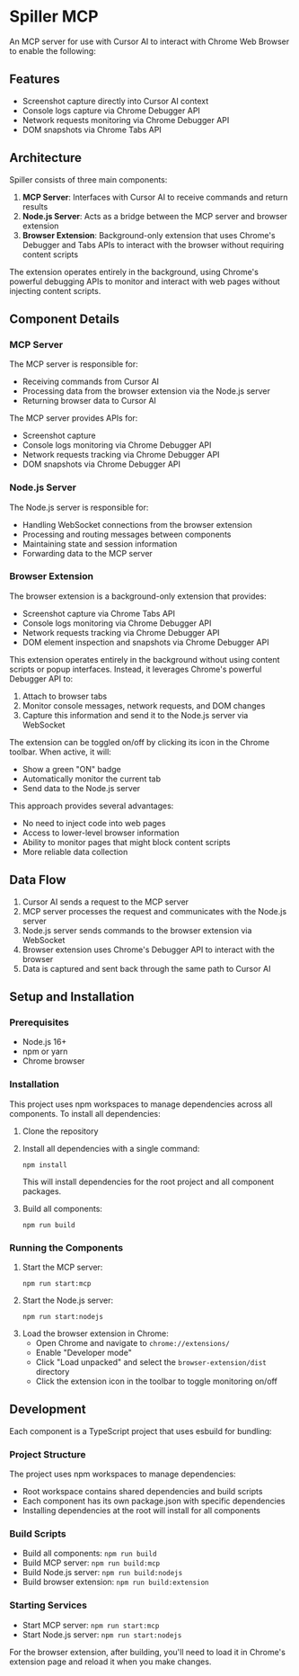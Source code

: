 # Spiller MCP

An MCP server for use with Cursor AI to interact with Chrome Web Browser to enable the following:

## Features

- Screenshot capture directly into Cursor AI context
- Console logs capture via Chrome Debugger API
- Network requests monitoring via Chrome Debugger API
- DOM snapshots via Chrome Tabs API

## Architecture

Spiller consists of three main components:

1. **MCP Server**: Interfaces with Cursor AI to receive commands and return results
2. **Node.js Server**: Acts as a bridge between the MCP server and browser extension
3. **Browser Extension**: Background-only extension that uses Chrome's Debugger and Tabs APIs to interact with the browser without requiring content scripts

The extension operates entirely in the background, using Chrome's powerful debugging APIs to monitor and interact with web pages without injecting content scripts.

## Component Details

### MCP Server

The MCP server is responsible for:

- Receiving commands from Cursor AI
- Processing data from the browser extension via the Node.js server
- Returning browser data to Cursor AI

The MCP server provides APIs for:

- Screenshot capture
- Console logs monitoring via Chrome Debugger API
- Network requests tracking via Chrome Debugger API
- DOM snapshots via Chrome Debugger API

### Node.js Server

The Node.js server is responsible for:

- Handling WebSocket connections from the browser extension
- Processing and routing messages between components
- Maintaining state and session information
- Forwarding data to the MCP server

### Browser Extension

The browser extension is a background-only extension that provides:

- Screenshot capture via Chrome Tabs API
- Console logs monitoring via Chrome Debugger API
- Network requests tracking via Chrome Debugger API
- DOM element inspection and snapshots via Chrome Debugger API

This extension operates entirely in the background without using content scripts or popup interfaces. Instead, it leverages Chrome's powerful Debugger API to:

1. Attach to browser tabs
2. Monitor console messages, network requests, and DOM changes
3. Capture this information and send it to the Node.js server via WebSocket

The extension can be toggled on/off by clicking its icon in the Chrome toolbar. When active, it will:

- Show a green "ON" badge
- Automatically monitor the current tab
- Send data to the Node.js server

This approach provides several advantages:

- No need to inject code into web pages
- Access to lower-level browser information
- Ability to monitor pages that might block content scripts
- More reliable data collection

## Data Flow

1. Cursor AI sends a request to the MCP server
2. MCP server processes the request and communicates with the Node.js server
3. Node.js server sends commands to the browser extension via WebSocket
4. Browser extension uses Chrome's Debugger API to interact with the browser
5. Data is captured and sent back through the same path to Cursor AI

## Setup and Installation

### Prerequisites

- Node.js 16+
- npm or yarn
- Chrome browser

### Installation

This project uses npm workspaces to manage dependencies across all components. To install all dependencies:

1. Clone the repository
2. Install all dependencies with a single command:

   ```
   npm install
   ```

   This will install dependencies for the root project and all component packages.

3. Build all components:
   ```
   npm run build
   ```

### Running the Components

1. Start the MCP server:
   ```
   npm run start:mcp
   ```
2. Start the Node.js server:
   ```
   npm run start:nodejs
   ```
3. Load the browser extension in Chrome:
   - Open Chrome and navigate to `chrome://extensions/`
   - Enable "Developer mode"
   - Click "Load unpacked" and select the `browser-extension/dist` directory
   - Click the extension icon in the toolbar to toggle monitoring on/off

## Development

Each component is a TypeScript project that uses esbuild for bundling:

### Project Structure

The project uses npm workspaces to manage dependencies:

- Root workspace contains shared dependencies and build scripts
- Each component has its own package.json with specific dependencies
- Installing dependencies at the root will install for all components

### Build Scripts

- Build all components: `npm run build`
- Build MCP server: `npm run build:mcp`
- Build Node.js server: `npm run build:nodejs`
- Build browser extension: `npm run build:extension`

### Starting Services

- Start MCP server: `npm run start:mcp`
- Start Node.js server: `npm run start:nodejs`

For the browser extension, after building, you'll need to load it in Chrome's extension page and reload it when you make changes.
